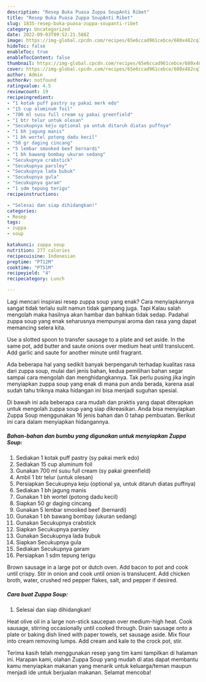 ```yaml
---
description: "Resep Buka Puasa Zuppa SoupAnti Ribet"
title: "Resep Buka Puasa Zuppa SoupAnti Ribet"
slug: 1835-resep-buka-puasa-zuppa-soupanti-ribet
category: Uncategorized
date: 2022-09-03T09:52:21.588Z
image: https://img-global.cpcdn.com/recipes/65e6ccad961cebce/680x482cq70/zuppa-soup-foto-resep-utama.jpg
hideToc: false
enableToc: true
enableTocContent: false
thumbnail: https://img-global.cpcdn.com/recipes/65e6ccad961cebce/680x482cq70/zuppa-soup-foto-resep-utama.jpg
cover: https://img-global.cpcdn.com/recipes/65e6ccad961cebce/680x482cq70/zuppa-soup-foto-resep-utama.jpg
author: Admin
authorAv: notfound
ratingvalue: 4.5
reviewcount: 19
recipeingredient:
- "1 kotak puff pastry sy pakai merk edo"
- "15 cup aluminum foil"
- "700 ml susu full cream sy pakai greenfield"
- "1 btr telur untuk olesan"
- "Secukupnya keju optional ya untuk ditaruh diatas puffnya"
- "1 bh jagung manis"
- "1 bh wortel potong dadu kecil"
- "50 gr daging cincang"
- "5 lembar smooked beef bernardi"
- "1 bh bawang bombay ukuran sedang"
- "Secukupnya crabstick"
- "Secukupnya parsley"
- "Secukupnya lada bubuk"
- "Secukupnya gula"
- "Secukupnya garam"
- "1 sdm tepung terigu"
recipeinstructions:

- "Selesai dan siap dihidangkan!"
categories:
- Resep
tags:
- zuppa
- soup

katakunci: zuppa soup 
nutrition: 277 calories
recipecuisine: Indonesian
preptime: "PT12M"
cooktime: "PT51M"
recipeyield: "4"
recipecategory: Lunch

---
```



Lagi mencari inspirasi resep zuppa soup yang enak? Cara menyiapkannya sangat tidak terlalu sulit namun tidak gampang juga. Tapi Kalau salah mengolah maka hasilnya akan hambar dan bahkan tidak sedap. Padahal zuppa soup yang enak seharusnya mempunyai aroma dan rasa yang dapat memancing selera kita.


Use a slotted spoon to transfer sausage to a plate and set aside. In the same pot, add butter and saute onions over medium heat until translucent. Add garlic and saute for another minute until fragrant.

Ada beberapa hal yang sedikit banyak berpengaruh terhadap kualitas rasa dari zuppa soup, mulai dari jenis bahan, kedua pemilihan bahan segar sampai cara mengolah dan menghidangkannya. Tak perlu pusing jika ingin menyiapkan zuppa soup yang enak di mana pun anda berada, karena asal sudah tahu triknya maka hidangan ini bisa menjadi suguhan spesial.


Di bawah ini ada beberapa cara mudah dan praktis yang dapat diterapkan untuk mengolah zuppa soup yang siap dikreasikan. Anda bisa menyiapkan Zuppa Soup menggunakan 16 jenis bahan dan 0 tahap pembuatan. Berikut ini cara dalam menyiapkan hidangannya.

<!--inarticleads1-->

##### Bahan-bahan dan bumbu yang digunakan untuk menyiapkan Zuppa Soup:

1. Sediakan 1 kotak puff pastry (sy pakai merk edo)
1. Sediakan 15 cup aluminum foil
1. Gunakan 700 ml susu full cream (sy pakai greenfield)
1. Ambil 1 btr telur (untuk olesan)
1. Persiapkan Secukupnya keju (optional ya, untuk ditaruh diatas puffnya)
1. Sediakan 1 bh jagung manis
1. Gunakan 1 bh wortel (potong dadu kecil)
1. Siapkan 50 gr daging cincang
1. Gunakan 5 lembar smooked beef (bernardi)
1. Gunakan 1 bh bawang bombay (ukuran sedang)
1. Gunakan Secukupnya crabstick
1. Siapkan Secukupnya parsley
1. Gunakan Secukupnya lada bubuk
1. Siapkan Secukupnya gula
1. Sediakan Secukupnya garam
1. Persiapkan 1 sdm tepung terigu


Brown sausage in a large pot or dutch oven. Add bacon to pot and cook until crispy. Stir in onion and cook until onion is translucent. Add chicken broth, water, crushed red pepper flakes, salt, and pepper if desired. 

<!--inarticleads2-->

##### Cara buat Zuppa Soup:


1. Selesai dan siap dihidangkan!

Heat olive oil in a large non-stick saucepan over medium-high heat. Cook sausage, stirring occasionally until cooked through. Drain sausage onto a plate or baking dish lined with paper towels, set sausage aside. Mix flour into cream removing lumps. Add cream and kale to the crock pot, stir. 

Terima kasih telah menggunakan resep yang tim kami tampilkan di halaman ini. Harapan kami, olahan Zuppa Soup yang mudah di atas dapat membantu kamu menyiapkan makanan yang menarik untuk keluarga/teman maupun menjadi ide untuk berjualan makanan. Selamat mencoba!
